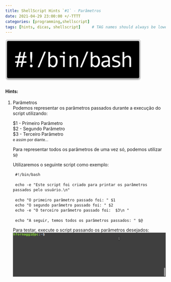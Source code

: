 ```yaml
---
title: ShellScript Hints `#1` - Parâmetros
date: 2021-04-29 23:00:00 +/-TTTT
categories: [programming,shellscript]
tags: [hints, dicas, shellscript]     # TAG names should always be lowercase
---
```


![Python](/assets/img/bash.png)

#### Hints: 

1. Parâmetros\
   Podemos representar os parâmetros passados durante a execução do script utilizando:
    
    $1 - Primeiro Parâmetro \
    $2 - Segundo Parâmetro  
    $3 - Terceiro Parâmetro\
    <small>e assim por diante...</small>
    
    Para representar todos os parâmetros de uma vez só, podemos utilizar `$@`
    
    Utilizaremos o seguinte script como exemplo:
    
        #!/bin/bash

        echo -e "Este script foi criado para printar os parâmetros passados pelo usuário.\n"

        echo "O primeiro parâmetro passado foi: " $1
        echo "O segundo parâmetro passado foi: " $2
        echo -e "O terceiro parâmetro passado foi:  $3\n "

        echo "A seguir, temos todos os parâmetros passados: " $@

    Para testar, execute o script passando os parâmetros desejados:\
    ![Parameters](/assets/gif/parameters.gif)


